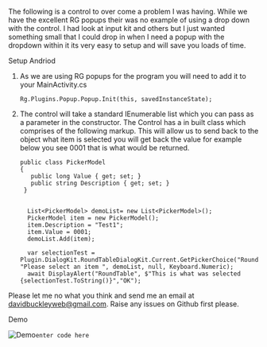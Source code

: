 

The following is a control to over come a problem I was having. While we have the excellent RG popups their 
was no example of using a drop down with the control. I had look at input kit and others but I just wanted
something small that I could drop in when I need a popup with the dropdown within it its very easy to setup 
and will save you loads of time.


Setup Andriod
1. As we are using RG popups for the program you will need to add it to your MainActivity.cs

       Rg.Plugins.Popup.Popup.Init(this, savedInstanceState);



2. The control will take a standard IEnumerable list which you can pass as a parameter in the constructor. The 
Control has a in built class which comprises of the following markup. This will allow us to send back to the object
what item is selected you will get back the value for example below you see 0001 that is what would be returned.

       public class PickerModel
       {
          public long Value { get; set; }
          public string Description { get; set; }
        }
 

         List<PickerModel> demoList= new List<PickerModel>();
         PickerModel item = new PickerModel();
         item.Description = "Test1";
         item.Value = 0001;
         demoList.Add(item);

         var selectionTest = Plugin.DialogKit.RoundTableDialogKit.Current.GetPickerChoice("RoundTable", "Please select an item ", demoList, null, Keyboard.Numeric);
         await DisplayAlert("RoundTable", $"This is what was selected {selectionTest.ToString()}","OK");

Please let me no what you think and send me an email at davidbuckleyweb@gmail.com. Raise any issues on Github first please.

Demo 

 ![Demo](https://i.imgur.com/f4DQdz8.gif)`enter code here`

